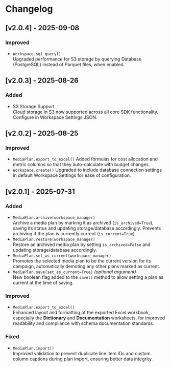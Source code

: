 # Changelog

## [v2.0.4] - 2025-09-08

### Improved
- `Workspace.sql_query()`  
  Upgraded performance for S3 storage by querying Database (PostgreSQL) instead of Parquet files, when enabled. 


## [v2.0.3] - 2025-08-26

### Added
- S3 Storage Support  
  Cloud storage in S3 now supported across all core SDK functionality. Configure in Workspace Settings JSON. 


## [v2.0.2] - 2025-08-25

### Improved
- `MediaPlan.export_to_excel()`
  Added formulas for cost allocation and metric columns so that they auto-calculate with budget changes.
- `Workspace.create()`
  Upgraded to include database connection settings in default Workspace Settings for ease of configuration.


## [v2.0.1] - 2025-07-31

### Added
- `MediaPlan.archive(workspace_manager)`  
  Archive a media plan by marking it as archived (`is_archived=True`), saving its status and updating storage/database accordingly. 
  Prevents archiving if the plan is currently current (`is_current=True`).
- `MediaPlan.restore(workspace_manager)`  
  Restore an archived media plan by setting `is_archived=False` and updating storage/database accordingly.
- `MediaPlan.set_as_current(workspace_manager)`  
  Promotes the selected media plan to be the current version for its campaign, automatically demoting any other plans marked as current.
- `MediaPlan.save(set_as_current=True)` *(optional argument)*  
  New boolean flag added to the `save()` method to allow setting a plan as current at the time of saving.

### Improved
- `MediaPlan.export_to_excel()`  
  Enhanced layout and formatting of the exported Excel workbook, especially the **Dictionary** and **Documentation** worksheets, for improved readability and compliance with schema documentation standards.

### Fixed
- `MediaPlan.import()`  
  Improved validation to prevent duplicate line item IDs and custom column captions during plan import, ensuring better data integrity.
